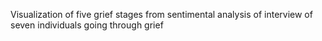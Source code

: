 Visualization of five grief stages from sentimental analysis of interview of seven individuals going through grief
